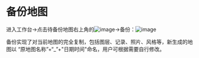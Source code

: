 # 备份地图

进入工作台->点击待备份地图右上角的![image](https://pic.dituwuyou.com/map%2Fpicture%2Ficon%2Fdelete.png)->备份：![image](https://pic.dituwuyou.com/map%2Fpicture%2Fcopy-map.png)

备份实现了对当前地图的完全复制，包括图层、记录、照片、风格等，新生成的地图以 “原地图名称”+“_”+"日期时间"命名，用户可根据需要自行修改。
